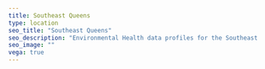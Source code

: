 ```yaml
---
title: Southeast Queens
type: location
seo_title: "Southeast Queens"
seo_description: "Environmental Health data profiles for the Southeast Queens neighborhood of NYC."
seo_image: ""
vega: true
---
```

